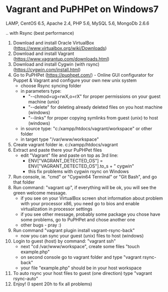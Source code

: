 Vagrant and PuPHPet on Windows7
=======

LAMP, CentOS 6.5, Apache 2.4, PHP 5.6, MySQL 5.6, MongoDb 2.6.6

.. with Rsync (best performance)

1. Download and install Oracle VirtualBox (https://www.virtualbox.org/wiki/Downloads)
2. Download and install Vagrant (https://www.vagrantup.com/downloads.html)
3. Download and install Cygwin (with rsync) (https://cygwin.com/install.html)
4. Go to PuPHPet (https://puphpet.com/) - Online GUI configurator for Puppet & Vagrant and configure your own new unix system
    - choose Rsync syncing folder
    - in parameters type:
        - "--chmod=ug=rwX,o=rX" for proper permissions on your guest machine (unix)
        - "--delete" for deleting already deleted files on you host machine (windows)
        - "--links" for proper copying symlinks from guest (unix) to host (windows)
    - in source type: "c:/xampp/htdocs/vagrant/workspace" or other folder
    - in target type "/var/www/workspace"
5. Create vagrant folder ie. c:/xampp/htdocs/vagrant
6. Extract and paste there your PuPHPet files
    - edit "Vagrant" file and paste on top as 3rd line:
        - ENV["VAGRANT_DETECTED_OS"] = ENV["VAGRANT_DETECTED_OS"].to_s + " cygwin"
        - this fix problems with cygwin rsync on Windows 
7. Run console, ie. "cmd" or "Cygwin64 Terminal" or "Git Bash", and go that folder
8. Run command: "vagrant up", if everything will be ok, you will see the green welcome message.
    - if you see on your VirtualBox screen shot information about problem with your processor x86,
      you need go to bios and enable virtualization in processor settings
    - if you see other message, probably some package you chose have some problems, go to PuPHPet and chose another one
    - other bugs - pray :)
9. Run command "vagrant plugin install vagrant-rsync-back"
    - now you can sync your guest (unix) files to host (windows)
10. Login to guest (host) by command: "vagrant ssh"
    - next "cd /var/www/workspace", create some files "touch example.php"
    - on second console go to vagrant folder and type "vagrant rsync-back"
    - your file "example.php" should be in your host workspace
11. To auto rsync your host files to guest (one direction) type "vagrant rsync-auto"
12. Enjoy! (I spent 20h to fix all problems) 

